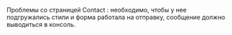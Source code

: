 Проблемы со страницей 
Contact
: необходимо, чтобы у нее подгружались стили и форма работала на отправку, сообщение должно выводиться в консоль.
